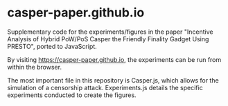 # casper-paper.github.io
Supplementary code for the experiments/figures in the paper "Incentive Analysis of Hybrid PoW/PoS Casper the Friendly Finality Gadget Using PRESTO", ported to JavaScript.

By visiting https://casper-paper.github.io, the experiments can be run from within the browser.

The most important file in this repository is Casper.js, which allows for the simulation of a censorship attack. Experiments.js details the specific experiments conducted to create the figures.